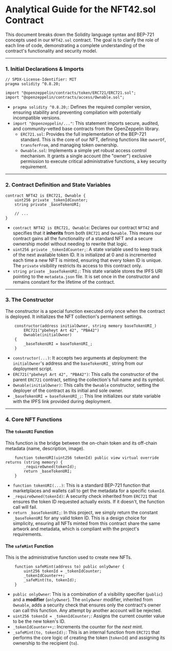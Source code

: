 # Analytical Guide for the NFT42.sol Contract

This document breaks down the Solidity language syntax and BEP-721 concepts used in our `NFT42.sol` contract. The goal is to clarify the role of each line of code, demonstrating a complete understanding of the contract's functionality and security model.

---

### 1. Initial Declarations & Imports

```solidity
// SPDX-License-Identifier: MIT
pragma solidity ^0.8.20;

import "@openzeppelin/contracts/token/ERC721/ERC721.sol";
import "@openzeppelin/contracts/access/Ownable.sol";
```

-   `pragma solidity ^0.8.20;`: Defines the required compiler version, ensuring stability and preventing compilation with potentially incompatible versions.
-   `import "@openzeppelin/..."`: This statement imports secure, audited, and community-vetted base contracts from the OpenZeppelin library.
    -   `ERC721.sol`: Provides the full implementation of the BEP-721 standard. This is the core of our NFT, defining functions like `ownerOf`, `transferFrom`, and managing token ownership.
    -   `Ownable.sol`: Implements a simple yet robust access control mechanism. It grants a single account (the "owner") exclusive permission to execute critical administrative functions, a key security requirement.

---

### 2. Contract Definition and State Variables

```solidity
contract NFT42 is ERC721, Ownable {
    uint256 private _tokenIdCounter;
    string private _baseTokenURI;

    // ...
}
```

-   `contract NFT42 is ERC721, Ownable`: Declares our contract `NFT42` and specifies that it **inherits** from both `ERC721` and `Ownable`. This means our contract gains all the functionality of a standard NFT and a secure ownership model without needing to rewrite that logic.
-   `uint256 private _tokenIdCounter;`: A state variable used to keep track of the next available token ID. It is initialized at 0 and is incremented each time a new NFT is minted, ensuring that every token ID is unique. The `private` visibility restricts its access to this contract only.
-   `string private _baseTokenURI;`: This state variable stores the IPFS URI pointing to the `metadata.json` file. It is set once in the constructor and remains constant for the lifetime of the contract.

---

### 3. The Constructor

The constructor is a special function executed only once when the contract is deployed. It initializes the NFT collection's permanent settings.

```solidity
    constructor(address initialOwner, string memory baseTokenURI_)
        ERC721("pbeheyt Art 42", "PBA42")
        Ownable(initialOwner)
    {
        _baseTokenURI = baseTokenURI_;
    }
```

-   `constructor(...)`: It accepts two arguments at deployment: the `initialOwner`'s address and the `baseTokenURI_` string from our deployment script.
-   `ERC721("pbeheyt Art 42", "PBA42")`: This calls the constructor of the parent `ERC721` contract, setting the collection's full name and its symbol.
-   `Ownable(initialOwner)`: This calls the `Ownable` constructor, setting the deployer of the contract as its initial and sole owner.
-   `_baseTokenURI = baseTokenURI_;`: This line initializes our state variable with the IPFS link provided during deployment.

---

### 4. Core NFT Functions

#### The `tokenURI` Function

This function is the bridge between the on-chain token and its off-chain metadata (name, description, image).

```solidity
    function tokenURI(uint256 tokenId) public view virtual override returns (string memory) {
        _requireOwned(tokenId);
        return _baseTokenURI;
    }
```

-   `function tokenURI(...)`: This is a standard BEP-721 function that marketplaces and wallets call to get the metadata for a specific `tokenId`.
-   `_requireOwned(tokenId)`: A security check inherited from `ERC721` that ensures the token ID requested actually exists. If it doesn't, the function call will fail.
-   `return _baseTokenURI;`: In this project, we simply return the constant `_baseTokenURI` for any valid token ID. This is a design choice for simplicity, ensuring all NFTs minted from this contract share the same artwork and metadata, which is compliant with the project's requirements.

#### The `safeMint` Function

This is the administrative function used to create new NFTs.

```solidity
    function safeMint(address to) public onlyOwner {
        uint256 tokenId = _tokenIdCounter;
        _tokenIdCounter++;
        _safeMint(to, tokenId);
    }
```

-   `public onlyOwner`: This is a combination of a visibility specifier (`public`) and a **modifier** (`onlyOwner`). The `onlyOwner` modifier, inherited from `Ownable`, adds a security check that ensures only the contract's owner can call this function. Any attempt by another account will be rejected.
-   `uint256 tokenId = _tokenIdCounter;`: Assigns the current counter value to be the new token's ID.
-   `_tokenIdCounter++;`: Increments the counter for the *next* mint.
-   `_safeMint(to, tokenId);`: This is an internal function from `ERC721` that performs the core logic of creating the token (`tokenId`) and assigning its ownership to the recipient (`to`).
